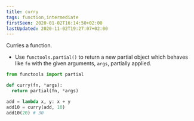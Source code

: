 ```yaml
---
title: curry
tags: function,intermediate
firstSeen: 2020-01-02T16:14:50+02:00
lastUpdated: 2020-11-02T19:27:07+02:00
---
```


Curries a function.

- Use `functools.partial()` to return a new partial object which behaves like `fn` with the given arguments, `args`, partially applied.

```py
from functools import partial

def curry(fn, *args):
  return partial(fn, *args)
```

```py
add = lambda x, y: x + y
add10 = curry(add, 10)
add10(20) # 30
```
